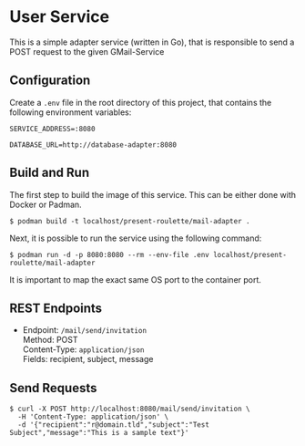 # User Service

This is a simple adapter service (written in Go), that is responsible to send a POST request to the given GMail-Service

## Configuration

Create a `.env` file in the root directory of this project, that contains the following environment variables:

```
SERVICE_ADDRESS=:8080

DATABASE_URL=http://database-adapter:8080
```

## Build and Run

The first step to build the image of this service. This can be either done with Docker or Padman.

```
$ podman build -t localhost/present-roulette/mail-adapter .
```

Next, it is possible to run the service using the following command:

```
$ podman run -d -p 8080:8080 --rm --env-file .env localhost/present-roulette/mail-adapter
```

It is important to map the exact same OS port to the container port.

## REST Endpoints

-   Endpoint: `/mail/send/invitation` \
    Method: POST \
    Content-Type: `application/json` \
    Fields: recipient, subject, message

## Send Requests

```
$ curl -X POST http://localhost:8080/mail/send/invitation \
  -H 'Content-Type: application/json' \
  -d '{"recipient":"r@domain.tld","subject":"Test Subject","message":"This is a sample text"}'
```
